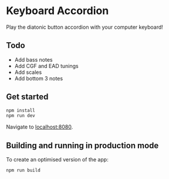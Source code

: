 # Keyboard Accordion

Play the diatonic button accordion with your computer keyboard!

## Todo

- Add bass notes
- Add CGF and EAD tunings
- Add scales
- Add bottom 3 notes

## Get started

```bash
npm install
npm run dev
```

Navigate to [localhost:8080](http://localhost:8080).

## Building and running in production mode

To create an optimised version of the app:

```bash
npm run build
```
